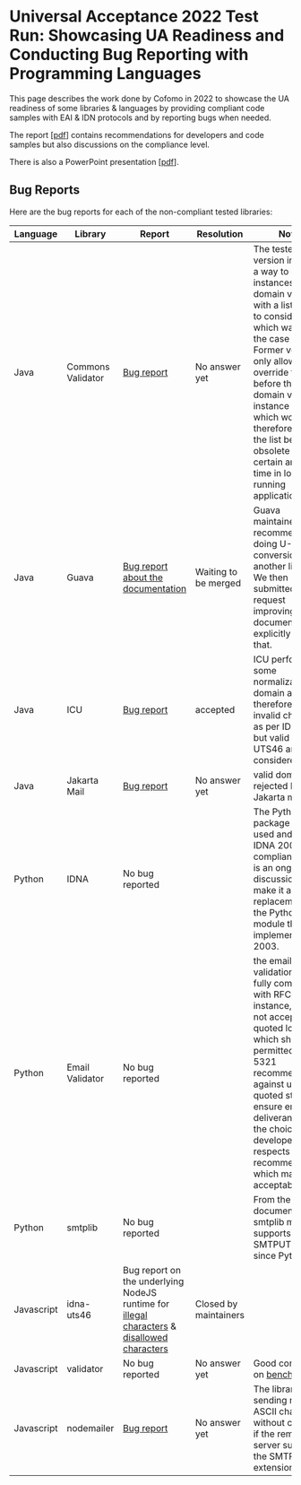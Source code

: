 # Universal Acceptance 2022 Test Run: Showcasing UA Readiness and Conducting Bug Reporting with Programming Languages

This page describes the work done by Cofomo in 2022 to showcase the UA readiness of some libraries & languages by providing 
compliant code samples with EAI & IDN protocols and by reporting bugs when needed.

The report \[[pdf](./ua-code-samples-20220627.pdf)\] contains recommendations for developers and code samples but also discussions on the compliance level.

There is also a PowerPoint presentation \[[pdf](ua-code-samples-presentation-20220809.pdf)\].

## Bug Reports

Here are the bug reports for each of the non-compliant tested libraries:

| Language   | Library           | Report                                                                                                                                                                                   | Resolution            | Notes                                                                                                                                                                                                                                                                                                                                                            |
|------------|-------------------|------------------------------------------------------------------------------------------------------------------------------------------------------------------------------------------|-----------------------|------------------------------------------------------------------------------------------------------------------------------------------------------------------------------------------------------------------------------------------------------------------------------------------------------------------------------------------------------------------|
| Java       | Commons Validator | [Bug report](https://issues.apache.org/jira/browse/VALIDATOR-483)                                                                                                                        | No answer yet         | The tested version includes a way to create instances of domain validator with a list of TLDs to consider valid which was not the case before. Former versions only allowed to override the list before the domain validator instance creation, which would therefore make the list become obsolete after a certain amount of time in long running applications. |
| Java       | Guava             | [Bug report about the documentation](https://github.com/google/guava/pull/5929)                                                                                                          | Waiting to be merged  | Guava maintainers recommend doing U-Label conversion with another library. We then submitted a pull-request improving their documentation to explicitly state that.                                                                                                                                                                                              |
| Java       | ICU               | [Bug report](https://unicode-org.atlassian.net/browse/ICU-21922)                                                                                                                         | accepted              | ICU performs some normalization on domain and therefore, some invalid characters as per IDNA 2008 but valid as per UTS46 are considered valid                                                                                                                                                                                                                    |
| Java       | Jakarta Mail      | [Bug report](https://github.com/eclipse-ee4j/mail/issues/589)                                                                                                                            | No answer yet         | valid domains rejected by Jakarta mail                                                                                                                                                                                                                                                                                                                           |
| Python     | IDNA              | No bug reported                                                                                                                                                                          |                       | The Python IDNA package is widely used and fully IDNA 2008 compliant. There is an ongoing discussion to make it a replacement to the Python idn module that implements IDNA 2003.                                                                                                                                                                                |
| Python     | Email Validator   | No bug reported                                                                                                                                                                          |                       | the email validation is not fully compliant with RFCs. For instance, it does not accept quoted local part which should be permitted. RFC 5321 recommends against using quoted string to ensure email deliverance, so the choice of the developers respects the RFC recommendations which makes it acceptable.                                                    |
| Python     | smtplib           | No bug reported                                                                                                                                                                          |                       | From the Python documentation, smtplib module supports SMTPUTF8 flag since Python 3.5                                                                                                                                                                                                                                                                            |
| Javascript | idna-uts46        | Bug report on the underlying NodeJS runtime for [illegal characters](https://github.com/nodejs/node/issues/41976) & [disallowed characters](https://github.com/nodejs/node/issues/41977) | Closed by maintainers |                                                                                                                                                                                                                                                                                                                                                                  |
| Javascript | validator         | No bug reported                                                                                                                                                                          | No answer yet         | Good compliance on [benchmark](https://viagenie.ca/ua/test-results-20200814.html#js-validator-title)                                                                                                                                                                                                                                                             |
| Javascript | nodemailer        | [Bug report](https://github.com/nodemailer/nodemailer/issues/1378)                                                                                                                       | No answer yet         | The library allows sending non-ASCII characters without checking if the remote server support the SMTPUTF8 extension                                                                                                                                                                                                                                             |